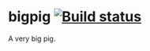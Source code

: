 # bigpig [![Build status](https://badge.buildkite.com/1572094950720ddab53d732dfc77273c9c2e10ab4d9b1acf39.svg?branch=master)](https://buildkite.com/softengbois/bigpig)
A very big pig.
